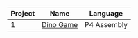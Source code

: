 Project | Name | Language 
--- | --- | --- 
1 | [Dino Game](https://github.com/saradinismarques/leic-a/tree/main/iac/dino-game) | P4 Assembly 
